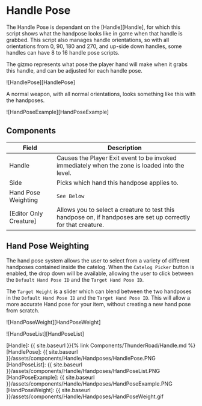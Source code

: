 # Handle Pose

The Handle Pose is dependant on the [Handle][Handle], for which this script shows what the handpose looks like in game when that handle is grabbed. This script also manages handle orientations, so with all orientations from 0, 90, 180 and 270, and up-side down handles, some handles can have 8 to 16 handle pose scripts. 

The gizmo represents what pose the player hand will make when it grabs this handle, and can be adjusted for each handle pose. 

![HandlePose][HandlePose]

A normal weapon, with all normal orientations, looks something like this with the handposes.

![HandPoseExample][HandPoseExample]

## Components

| Field                       | Description
|---                          |---
| Handle                      | Causes the Player Exit event to be invoked immediately when the zone is loaded into the level.
| Side                        | Picks which hand this handpose applies to.
| Hand Pose Weighting         | `See Below`
| [Editor Only Creature]      | Allows you to select a creature to test this handpose on, if handposes are set up correctly for that creature.

## Hand Pose Weighting

The hand pose system allows the user to select from a variety of different handposes contained inside the catelog. When the `Catelog Picker` button is enabled, the drop down will be available, allowing the user to click between the `Default Hand Pose ID` and the `Target Hand Pose ID`. 

The `Target Weight` is a slider which can blend between the two handposes in the `Default Hand Pose ID` and the `Target Hand Pose ID`. This will allow a more accurate Hand pose for your item, without creating a new hand pose from scratch. 

![HandPoseWeight][HandPoseWeight]

![HandPoseList][HandPoseList]


[Handle]: {{ site.baseurl }}{% link Components/ThunderRoad/Handle.md %}
[HandlePose]: {{ site.baseurl }}/assets/components/Handle/Handposes/HandlePose.PNG
[HandPoseList]: {{ site.baseurl }}/assets/components/Handle/Handposes/HandPoseList.PNG
[HandPoseExample]: {{ site.baseurl }}/assets/components/Handle/Handposes/HandPoseExample.PNG
[HandPoseWeight]: {{ site.baseurl }}/assets/components/Handle/Handposes/HandPoseWeight.gif